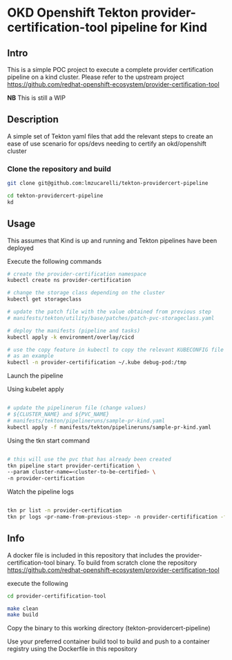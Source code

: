 # OKD Openshift Tekton provider-certification-tool pipeline for Kind 

## Intro

This is a simple POC project to execute a complete provider certification pipeline on a kind cluster.
Please refer to the upstream project https://github.com/redhat-openshift-ecosystem/provider-certification-tool 

**NB** This is still a WIP 

## Description

A simple set of Tekton yaml files that add the relevant steps to create an ease of use scenario for ops/devs needing to certify an okd/openshift cluster

### Clone the repository and build

```bash
git clone git@github.com:lmzucarelli/tekton-providercert-pipeline

cd tekton-providercert-pipeline
kd

```

## Usage

This assumes that Kind is up and running and Tekton pipelines have been deployed

Execute the following commands


```bash
# create the provider-certification namespace
kubectl create ns provider-certification

# change the storage class depending on the cluster
kubectl get storageclass

# update the patch file with the value obtained from previous step
# manifests/tekton/utility/base/patches/patch-pvc-storageclass.yaml

# deploy the manifests (pipeline and tasks)
kubectl apply -k environment/overlay/cicd

# use the copy feature in kubectl to copy the relevant KUBECONFIG file to the mount point /tmp
# as an example
kubectl -n provider-certifification ~/.kube debug-pod:/tmp

```

Launch the pipeline

Using kubelet apply 

```bash

# update the pipelinerun file (change values)
# ${CLUSTER_NAME} and ${PVC_NAME}
# manifests/tekton/pipelineruns/sample-pr-kind.yaml
kubectl apply -f manifests/tekton/pipelineruns/sample-pr-kind.yaml

```

Using the tkn start command

```bash

# this will use the pvc that has already been created
tkn pipeline start provider-certification \
--param cluster-name=<cluster-to-be-certified> \
-n provider-certification

```

Watch the pipeline logs

```bash

tkn pr list -n provider-certification
tkn pr logs <pr-name-from-previous-step> -n provider-certifification -f
```

## Info

A docker file is included in this repository that includes the provider-certification-tool binary.
To build from scratch clone the repository https://github.com/redhat-openshift-ecosystem/provider-certification-tool 

execute the following

```bash
cd provider-certifification-tool

make clean
make build

```

Copy the binary to this working directory (tekton-providercert-pipeline)

Use your preferred container build tool to build and push to a container registry using the Dockerfile in this repository
 

